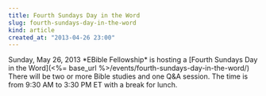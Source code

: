 ```yaml
---
title: Fourth Sundays Day in the Word
slug: fourth-sundays-day-in-the-word
kind: article
created_at: "2013-04-26 23:00"
---
```

<div itemscope itemtype="http://schema.org/Event" markdown="1">
<meta itemprop="name" content="<%= h :title %>">

<span itemprop="description">
Sunday, May 26, 2013 *EBible Fellowship* is hosting a 
[Fourth Sundays Day in the Word](<%= base_url %>/events/fourth-sundays-day-in-the-word/)
There will be two or more Bible studies and one Q&A session.  
The time is from 9:30 AM to 3:30 PM ET with a break for lunch.
</span>

<meta itemprop="startDate" content="2013-05-26T09:30-0400">
<meta itemprop="endDate" content="2013-05-26T15:30-0400">

</div>

